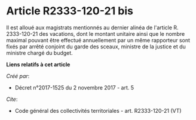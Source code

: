 # Article R2333-120-21 bis

Il est alloué aux magistrats mentionnés au dernier alinéa de l'article R. 2333-120-21 des vacations, dont le montant unitaire
ainsi que le nombre maximal pouvant être effectué annuellement par un même rapporteur sont fixés par arrêté conjoint du garde
des sceaux, ministre de la justice et du ministre chargé du budget.

**Liens relatifs à cet article**

_Créé par_:

  - Décret n°2017-1525 du 2 novembre 2017 - art. 5

_Cite_:

  - Code général des collectivités territoriales - art. R2333-120-21 (VT)
